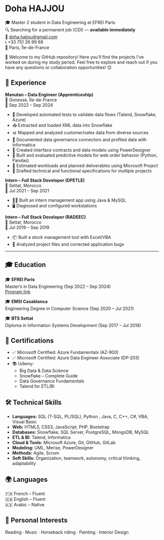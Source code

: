 # Doha HAJJOU

🎓 Master 2 student in Data Engineering at EFREI Paris  
🔍 Searching for a permanent job (CDI) — **available immediately**  
📧 doha.hajjou@gmail.com  
📞 +33 751 26 99 68  
📍 Paris, Île-de-France

🚀 Welcome to my GitHub repository! Here you'll find the projects I've worked on during my study period. 
Feel free to explore and reach out if you have any questions or collaboration opportunities! 😊

## 💼 Experience

**Manutan – Data Engineer (Apprenticeship)**  
📍 Gonesse, Île-de-France  
📅 Sep 2022 – Sep 2024  

- 🧪 Developed automated tests to validate data flows (Talend, Snowflake, Azure)  
- 📥 Extracted and loaded XML data into Snowflake  
- 📊 Mapped and analyzed customer/sales data from diverse sources  
- 📘 Documented data governance connectors and profiled data with Informatica  
- 📐 Created interface contracts and data models using PowerDesigner  
- 🧠 Built and evaluated predictive models for web order behavior (Python, Pandas)  
- 📅 Estimated workloads and planned deliverables using Microsoft Project  
- 📄 Drafted technical and functional specifications for multiple projects  

**Intern – Full Stack Developer (DPETLE)**  
📍 Settat, Morocco  
📅 Jul 2021 – Sep 2021  
- 👩‍💻 Built an intern management app using Java & MySQL  
- 🖥️ Diagnosed and configured workstations  

**Intern – Full Stack Developer (RADEEC)**  
📍 Settat, Morocco  
📅 Jul 2019 – Sep 2019  
- 📦 Built a stock management tool with Excel/VBA  
- 📝 Analyzed project files and corrected application bugs  
----------------------------------------------------------------------------------------------------
## 🎓 Education

🎓 **EFREI Paris**  
Master’s in Data Engineering (Sep 2022 – Sep 2024)  
[Program link](https://www.efrei.fr/wp-content/uploads/2022/02/Mastere-Data-Engineering-1.pdf)

🎓 **EMSI Casablanca**  
Engineering Degree in Computer Science (Sep 2020 – Jul 2021)

🎓 **BTS Settat**  
Diploma in Information Systems Development (Sep 2017 – Jul 2018)

## 🧾 Certifications

- ✅ Microsoft Certified: Azure Fundamentals (AZ-900)  
- ✅ Microsoft Certified: Azure Data Engineer Associate (DP-203)  
- 📚 Udemy:  
  - Big Data & Data Science  
  - Snowflake – Complete Guide  
  - Data Governance Fundamentals  
  - Talend for ETL/BI  

## 🛠 Technical Skills

- **Languages:** SQL (T-SQL, PL/SQL), Python , Java, C, C++, C#, VBA, Visual Basic  
- **Web:** HTML5, CSS3, JavaScript, PHP, Bootstrap  
- **Databases:** Snowflake, SQL Server, PostgreSQL, MongoDB, MySQL  
- **ETL & BI:** Talend, Informatica  
- **Cloud & Tools:** Microsoft Azure, Git, GitHub, GitLab  
- **Modeling:** UML, Merise, PowerDesigner  
- **Methods:** Agile, Scrum  
- **Soft Skills:** Organization, teamwork, autonomy, critical thinking, adaptability

## 🌍 Languages

🇫🇷 French – Fluent  
🇬🇧 English – Fluent  
🇦🇪 Arabic – Native

## 🎨 Personal Interests

Reading · Music · Horseback riding · Painting · Interior Design
